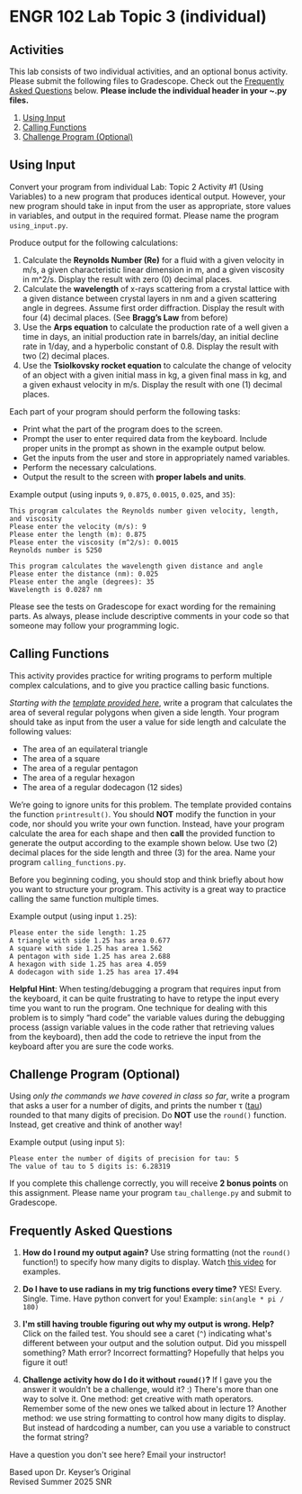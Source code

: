# ENGR 102 Lab Topic 3 (individual)

## Activities
This lab consists of two individual activities, and an optional bonus activity. Please submit the following files to Gradescope. Check out the [Frequently Asked Questions](#frequently-asked-questions) below. **Please include the individual header in your ~.py files.**

1. [Using Input](#using-input)
2. [Calling Functions](#calling-functions)
3. [Challenge Program (Optional)](#challenge-program-optional)

## Using Input
Convert your program from individual Lab: Topic 2 Activity #1 (Using Variables) to a new program that produces identical output. However, your new program should take in input from the user as appropriate, store values in variables, and output in the required format. Please name the program `using_input.py`.

Produce output for the following calculations:
1. Calculate the **Reynolds Number (Re)** for a fluid with a given velocity in m/s, a given characteristic linear dimension in m, and a given viscosity in m^2/s. Display the result with zero (0) decimal places.
2. Calculate the **wavelength** of x-rays scattering from a crystal lattice with a given distance between crystal layers in nm and a given scattering angle in degrees. Assume first order diffraction. Display the result with four (4) decimal places. (See **Bragg’s Law** from before)
3. Use the **Arps equation** to calculate the production rate of a well given a time in days, an initial production rate in barrels/day, an initial decline rate in 1/day, and a hyperbolic constant of 0.8. Display the result with two (2) decimal places.
4. Use the **Tsiolkovsky rocket equation** to calculate the change of velocity of an object with a given initial mass in kg, a given final mass in kg, and a given exhaust velocity in m/s. Display the result with one (1) decimal places.

Each part of your program should perform the following tasks:
- Print what the part of the program does to the screen.
- Prompt the user to enter required data from the keyboard. Include proper units in the prompt as shown in the example output below.
- Get the inputs from the user and store in appropriately named variables.
- Perform the necessary calculations.
- Output the result to the screen with **proper labels and units**.

Example output (using inputs `9`, `0.875`, `0.0015`, `0.025`, and `35`):
```
This program calculates the Reynolds number given velocity, length, and viscosity
Please enter the velocity (m/s): 9
Please enter the length (m): 0.875
Please enter the viscosity (m^2/s): 0.0015
Reynolds number is 5250

This program calculates the wavelength given distance and angle
Please enter the distance (nm): 0.025
Please enter the angle (degrees): 35
Wavelength is 0.0287 nm
```

Please see the tests on Gradescope for exact wording for the remaining parts. As always, please include descriptive comments in your code so that someone may follow your programming logic.

## Calling Functions
This activity provides practice for writing programs to perform multiple complex calculations, and to give you practice calling basic functions.

*Starting with the [template provided here](calling_functions.py)*, write a program that calculates the area of several regular polygons when given a side length. Your program should take as input from the user a value for side length and calculate the following values:
- The area of an equilateral triangle
- The area of a square
- The area of a regular pentagon
- The area of a regular hexagon
- The area of a regular dodecagon (12 sides)

We’re going to ignore units for this problem. The template provided contains the function `printresult()`. You should **NOT** modify the function in your code, nor should you write your own function. Instead, have your program calculate the area for each shape and then **call** the provided function to generate the output according to the example shown below. Use two (2) decimal places for the side length and three (3) for the area. Name your program `calling_functions.py`.

Before you beginning coding, you should stop and think briefly about how you want to structure your program. This activity is a great way to practice calling the same function multiple times.

Example output (using input `1.25`):
```
Please enter the side length: 1.25
A triangle with side 1.25 has area 0.677
A square with side 1.25 has area 1.562
A pentagon with side 1.25 has area 2.688
A hexagon with side 1.25 has area 4.059
A dodecagon with side 1.25 has area 17.494
```

**Helpful Hint**: When testing/debugging a program that requires input from the keyboard, it can be quite frustrating to have to retype the input every time you want to run the program. One technique for dealing with this problem is to simply “hard code” the variable values during the debugging process (assign variable values in the code rather that retrieving values from the keyboard), then add the code to retrieve the input from the keyboard after you are sure the code works.


## Challenge Program (Optional)
Using *only the commands we have covered in class so far*, write a program that asks a user for a number of digits, and prints the number τ ([tau](https://www.youtube.com/watch?v=bcPTiiiYDs8)) rounded to that many digits of precision. Do **NOT** use the `round()` function. Instead, get creative and think of another way!

Example output (using input `5`):
```
Please enter the number of digits of precision for tau: 5
The value of tau to 5 digits is: 6.28319
```

If you complete this challenge correctly, you will receive **2 bonus points** on this assignment. Please name your program `tau_challenge.py` and submit to Gradescope.


## Frequently Asked Questions
1. **How do I round my output again?** Use string formatting (not the `round()` function!) to specify how many digits to display. Watch [this video](https://mediasite.tamu.edu/Mediasite/Play/95fc0a90130d47f5802d87e1d3020ecd1d) for examples.

2. **Do I have to use radians in my trig functions every time?** YES! Every. Single. Time. Have python convert for you! Example: `sin(angle * pi / 180)`

3. **I'm still having trouble figuring out why my output is wrong. Help?** Click on the failed test. You should see a caret (`^`) indicating what's different between your output and the solution output. Did you misspell something? Math error? Incorrect formatting? Hopefully that helps you figure it out!

4. **Challenge activity how do I do it without `round()`?** If I gave you the answer it wouldn't be a challenge, would it? :) There's more than one way to solve it. One method: get creative with math operators. Remember some of the new ones we talked about in lecture 1? Another method: we use string formatting to control how many digits to display. But instead of hardcoding a number, can you use a variable to construct the format string?

Have a question you don't see here? Email your instructor!

Based upon Dr. Keyser’s Original<br/>
Revised Summer 2025 SNR

